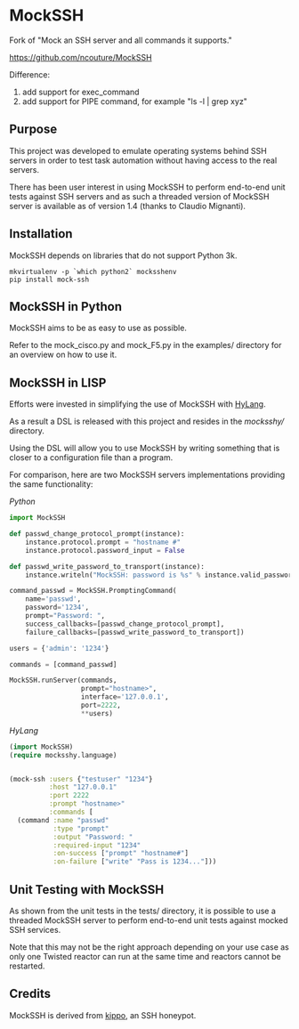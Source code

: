 MockSSH
=======

Fork of "Mock an SSH server and all commands it supports."

https://github.com/ncouture/MockSSH

Difference:

1) add support for exec\_command
2) add support for PIPE command, for example "ls -l | grep xyz"


Purpose
-------
This project was developed to emulate operating systems
behind SSH servers in order to test task automation without
having access to the real servers.

There has been user interest in using MockSSH to perform
end-to-end unit tests against SSH servers and as such a
threaded version of MockSSH server is available as of
version 1.4 (thanks to Claudio Mignanti).

Installation
------------
MockSSH depends on libraries that do not support Python 3k.
```shell
mkvirtualenv -p `which python2` mocksshenv
pip install mock-ssh
```

MockSSH in Python
-----------------
MockSSH aims to be as easy to use as possible.

Refer to the mock_cisco.py and mock_F5.py in the examples/
directory for an overview on how to use it.


MockSSH in LISP
---------------
Efforts were invested in simplifying the use of MockSSH
with [HyLang](http://hylang.org/).

As a result a DSL is released with this project and
resides in the *mocksshy/* directory.

Using the DSL will allow you to use MockSSH by writing
something that is closer to a configuration file than
a program.

For comparison, here are two MockSSH servers
implementations providing the same functionality:


*Python*
```python
import MockSSH

def passwd_change_protocol_prompt(instance):
    instance.protocol.prompt = "hostname #"
    instance.protocol.password_input = False

def passwd_write_password_to_transport(instance):
    instance.writeln("MockSSH: password is %s" % instance.valid_password)

command_passwd = MockSSH.PromptingCommand(
    name='passwd',
    password='1234',
    prompt="Password: ",
    success_callbacks=[passwd_change_protocol_prompt],
    failure_callbacks=[passwd_write_password_to_transport])

users = {'admin': '1234'}

commands = [command_passwd]

MockSSH.runServer(commands,
                  prompt="hostname>",
                  interface='127.0.0.1',
                  port=2222,
                  **users)
```

*HyLang*
```clojure
(import MockSSH)
(require mocksshy.language)


(mock-ssh :users {"testuser" "1234"}
          :host "127.0.0.1"
          :port 2222
          :prompt "hostname>"
          :commands [
  (command :name "passwd"
           :type "prompt"
           :output "Password: "
           :required-input "1234"
           :on-success ["prompt" "hostname#"]
           :on-failure ["write" "Pass is 1234..."]))
```


Unit Testing with MockSSH
-------------------------
As shown from the unit tests in the tests/ directory, it is possible to use
a threaded MockSSH server to perform end-to-end unit tests against mocked
SSH services.

Note that this may not be the right approach depending on your use case as only
one Twisted reactor can run at the same time and reactors cannot be restarted.

Credits
-------
MockSSH is derived from [kippo](https://github.com/desaster/kippo/), an SSH honeypot.

